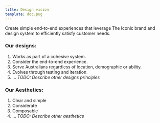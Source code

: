 ```yaml
---
title: Design vision
template: doc.pug
---
```


Create simple end-to-end experiences that leverage The Iconic brand and design system to efficiently satisfy customer needs.

### Our designs:

1. Works as part of a cohesive system.
2. Consider the end-to-end experience.
3. Serve Australians regardless of location, demographic or ability.
4. Evolves through testing and iteration.
5. ... *TODO: Describe other designs principles*

### Our Aesthetics:

1. Clear and simple
2. Considerate
3. Composable
4. ... *TODO: Describe other aesthetics*
